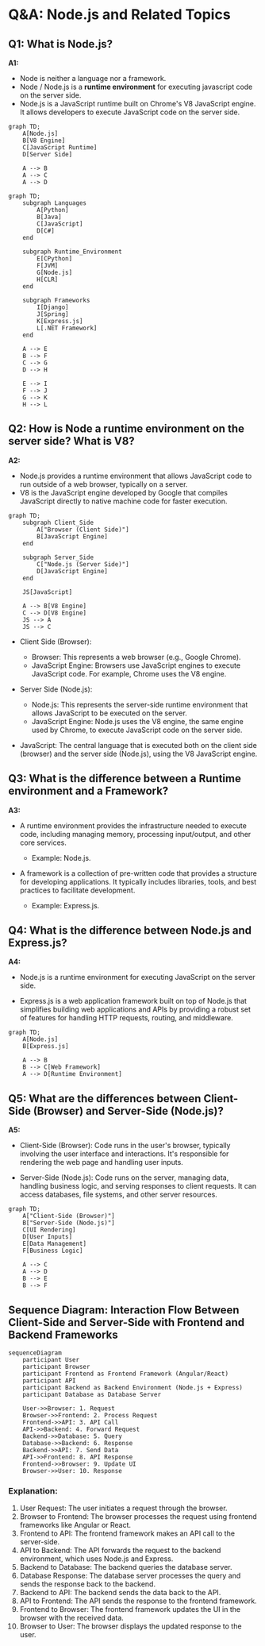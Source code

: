 # Q&A: Node.js and Related Topics

## Q1: What is Node.js?

**A1:** 
- Node is neither a language nor a framework.
- Node / Node.js is a **runtime environment** for executing javascript code on the server side.
- Node.js is a JavaScript runtime built on Chrome's V8 JavaScript engine. It allows developers to execute JavaScript code on the server side.

```mermaid
graph TD;
    A[Node.js]
    B[V8 Engine]
    C[JavaScript Runtime]
    D[Server Side]

    A --> B
    A --> C
    A --> D
```

```mermaid
graph TD;
    subgraph Languages
        A[Python]
        B[Java]
        C[JavaScript]
        D[C#]
    end
    
    subgraph Runtime_Environment
        E[CPython]
        F[JVM]
        G[Node.js]
        H[CLR]
    end
    
    subgraph Frameworks
        I[Django]
        J[Spring]
        K[Express.js]
        L[.NET Framework]
    end
    
    A --> E
    B --> F
    C --> G
    D --> H
    
    E --> I
    F --> J
    G --> K
    H --> L

```
## Q2: How is Node a runtime environment on the server side? What is V8?
**A2:** 
- Node.js provides a runtime environment that allows JavaScript code to run outside of a web browser, typically on a server.
- V8 is the JavaScript engine developed by Google that compiles JavaScript directly to native machine code for faster execution.

```mermaid
graph TD;
    subgraph Client_Side
        A["Browser (Client Side)"]
        B[JavaScript Engine]
    end
    
    subgraph Server_Side
        C["Node.js (Server Side)"]
        D[JavaScript Engine]
    end
    
    JS[JavaScript]
    
    A --> B[V8 Engine]
    C --> D[V8 Engine]
    JS --> A
    JS --> C

```
- Client Side (Browser):
  - Browser: This represents a web browser (e.g., Google Chrome).
  - JavaScript Engine: Browsers use JavaScript engines to execute JavaScript code. For example, Chrome uses the V8 engine.
    
- Server Side (Node.js):
    - Node.js: This represents the server-side runtime environment that allows JavaScript to be executed on the server.
    - JavaScript Engine: Node.js uses the V8 engine, the same engine used by Chrome, to execute JavaScript code on the server side.
      
- JavaScript: The central language that is executed both on the client side (browser) and the server side (Node.js), using the V8 JavaScript engine.

## Q3: What is the difference between a Runtime environment and a Framework?
**A3:**

- A runtime environment provides the infrastructure needed to execute code, including managing memory, processing input/output, and other core services.

    - Example: Node.js.

- A framework is a collection of pre-written code that provides a structure for developing applications. It typically includes libraries, tools, and best practices to facilitate development. 

    - Example: Express.js.

## Q4: What is the difference between Node.js and Express.js?
**A4:**

- Node.js is a runtime environment for executing JavaScript on the server side.

- Express.js is a web application framework built on top of Node.js that simplifies building web applications and APIs by providing a robust set of features for handling HTTP requests, routing, and middleware.

```mermaid
graph TD;
    A[Node.js]
    B[Express.js]

    A --> B
    B --> C[Web Framework]
    A --> D[Runtime Environment]
```
## Q5: What are the differences between Client-Side (Browser) and Server-Side (Node.js)?
**A5:**

- Client-Side (Browser): Code runs in the user's browser, typically involving the user interface and interactions. It's responsible for rendering the web page and handling user inputs.

- Server-Side (Node.js): Code runs on the server, managing data, handling business logic, and serving responses to client requests. It can access databases, file systems, and other server resources.

```mermaid
graph TD;
    A["Client-Side (Browser)"]
    B["Server-Side (Node.js)"]
    C[UI Rendering]
    D[User Inputs]
    E[Data Management]
    F[Business Logic]

    A --> C
    A --> D
    B --> E
    B --> F
```
## Sequence Diagram: Interaction Flow Between Client-Side and Server-Side with Frontend and Backend Frameworks
```mermaid
sequenceDiagram
    participant User
    participant Browser
    participant Frontend as Frontend Framework (Angular/React)
    participant API
    participant Backend as Backend Environment (Node.js + Express)
    participant Database as Database Server

    User->>Browser: 1. Request
    Browser->>Frontend: 2. Process Request
    Frontend->>API: 3. API Call
    API->>Backend: 4. Forward Request
    Backend->>Database: 5. Query
    Database->>Backend: 6. Response
    Backend->>API: 7. Send Data
    API->>Frontend: 8. API Response
    Frontend->>Browser: 9. Update UI
    Browser->>User: 10. Response

```

### Explanation:
1. User Request: The user initiates a request through the browser.
2. Browser to Frontend: The browser processes the request using frontend frameworks like Angular or React.
3. Frontend to API: The frontend framework makes an API call to the server-side.
4. API to Backend: The API forwards the request to the backend environment, which uses Node.js and Express.
5. Backend to Database: The backend queries the database server.
6. Database Response: The database server processes the query and sends the response back to the backend.
7. Backend to API: The backend sends the data back to the API.
8. API to Frontend: The API sends the response to the frontend framework.
9. Frontend to Browser: The frontend framework updates the UI in the browser with the received data.
10. Browser to User: The browser displays the updated response to the user.
